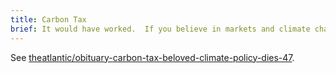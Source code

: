 ```yaml
---
title: Carbon Tax
brief: It would have worked.  If you believe in markets and climate change believe in it.
---
```


See [theatlantic/obituary-carbon-tax-beloved-climate-policy-dies-47][].

[theatlantic/obituary-carbon-tax-beloved-climate-policy-dies-47]: https://www.theatlantic.com/science/archive/2021/07/obituary-carbon-tax-beloved-climate-policy-dies-47/619507/
